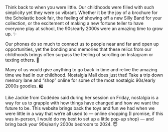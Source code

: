 Think back to when you were little. Our childhoods were filled with such simplicity yet they were so vibrant. Whether it be the joy of a brochure for the Scholastic book fair, the feeling of showing off a new Silly Band for your collection, or the excitement of making a new fortune teller to have everyone play at school, the 90s/early 2000s were an amazing time to grow up. ✨

Our phones do so much to connect us to people near and far and open up opportunities, yet the bonding and memories that these relics from our childhoods brings often surpass the feeling of scrolling on Instagram or texting others. 💖

Many of us would give anything to go back in time and relive the amazing time we had in our childhood. Nostalgia Mall does just that! Take a trip down memory lane and “shop” online for some of the most nostalgic 90s/early 2000s goodies. 🛍

Like Jackie from Codédex said during her session on Friday, nostalgia is a way for us to grapple with how things have changed and how we want the future to be. This website brings back the toys and fun we had when we were little in a way that we’re all used to — online shopping (I promise, if this was in-person, I would do my best to set up a little pop-up shop) — and bring back your 90s/early 2000s bedroom to 2024. 😇
